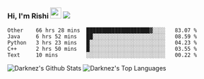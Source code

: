 ### Hi, I'm Rishi <img src="https://media.giphy.com/media/hvRJCLFzcasrR4ia7z/giphy.gif" width="25px" />  <img src="https://img.shields.io/badge/Data Scienctist-Python-blue?style=flat-square" />
<!--START_SECTION:waka-->
```text
Other    66 hrs 28 mins  ████████████████████▓░░░░   83.07 % 
Java     6 hrs 52 mins   ██░░░░░░░░░░░░░░░░░░░░░░░   08.59 % 
Python   3 hrs 23 mins   █░░░░░░░░░░░░░░░░░░░░░░░░   04.23 % 
C++      2 hrs 50 mins   █░░░░░░░░░░░░░░░░░░░░░░░░   03.55 % 
Text     10 mins         ░░░░░░░░░░░░░░░░░░░░░░░░░   00.22 % 
```
<!--END_SECTION:waka-->
<img alt="Darknez's Github Stats" src="https://github-readme-stats.vercel.app/api?username=Darknez07&show_icons=true&count_private=true&theme=dark" />
<img alt="Darknez's Top Languages" src="https://github-readme-stats.vercel.app/api/top-langs/?username=Darknez07&langs_count=5&theme=tokyonight" />
